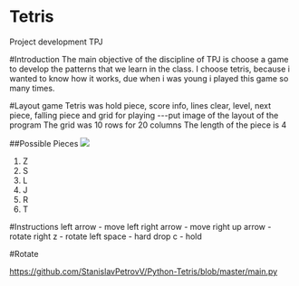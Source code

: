 <h1>Tetris</h1>
Project development TPJ 

#Introduction
The main objective of the discipline of TPJ is choose a game to develop the patterns that we learn in the class.
I choose tetris, because i wanted to know how it works, due when i was young i played this game so many times. 

#Layout game
Tetris was hold piece, score info, lines clear, level, next piece, falling piece and grid for playing
---put image of the layout of the program
The grid was 10 rows for 20 columns
The length of the piece is 4

##Possible Pieces
<img src="./pieces.jpg">

<ol> 
  <li>Z</li>
  <li>S</li>
  <li>L</li>
  <li>J</li>
  <li>R</li>
  <li>T</li>
</ol>


#Instructions
left arrow - move left
right arrow - move right
up arrow - rotate right
z - rotate left
space - hard drop
c - hold 

#Rotate 

https://github.com/StanislavPetrovV/Python-Tetris/blob/master/main.py

